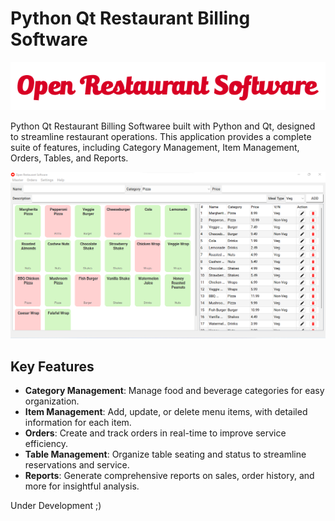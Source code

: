 # Python Qt Restaurant Billing Software

<img src="icon/Logo-red.png" />

Python Qt Restaurant Billing Softwaree built with Python and Qt, designed to streamline restaurant operations. This application provides a complete suite of features, including Category Management, Item Management, Orders, Tables, and Reports.

<img src="screenshot/products-7-11-2024.png" />

## Key Features

- **Category Management**: Manage food and beverage categories for easy organization.
- **Item Management**: Add, update, or delete menu items, with detailed information for each item.
- **Orders**: Create and track orders in real-time to improve service efficiency.
- **Table Management**: Organize table seating and status to streamline reservations and service.
- **Reports**: Generate comprehensive reports on sales, order history, and more for insightful analysis.

Under Development ;)
